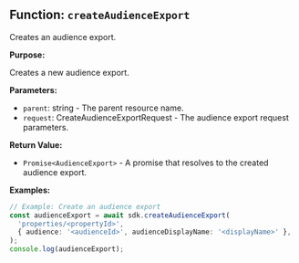 ## Function: `createAudienceExport`

Creates an audience export.

**Purpose:**

Creates a new audience export.

**Parameters:**

- `parent`: string - The parent resource name.
- `request`: CreateAudienceExportRequest - The audience export request parameters.

**Return Value:**

- `Promise<AudienceExport>` - A promise that resolves to the created audience export.

**Examples:**

```typescript
// Example: Create an audience export
const audienceExport = await sdk.createAudienceExport(
  'properties/<propertyId>',
  { audience: '<audienceId>', audienceDisplayName: '<displayName>' },
);
console.log(audienceExport);
```
